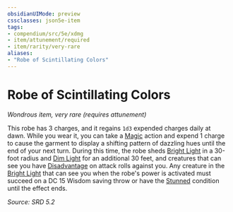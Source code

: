 ```yaml
---
obsidianUIMode: preview
cssclasses: json5e-item
tags:
- compendium/src/5e/xdmg
- item/attunement/required
- item/rarity/very-rare
aliases: 
- "Robe of Scintillating Colors"
---
```

# Robe of Scintillating Colors
*Wondrous item, very rare (requires attunement)*  


This robe has 3 charges, and it regains `1d3` expended charges daily at dawn. While you wear it, you can take a [Magic](rules/actions.md#Magic) action and expend 1 charge to cause the garment to display a shifting pattern of dazzling hues until the end of your next turn. During this time, the robe sheds [Bright Light](rules/variant-rules/bright-light-xphb.md) in a 30-foot radius and [Dim Light](rules/variant-rules/dim-light-xphb.md) for an additional 30 feet, and creatures that can see you have [Disadvantage](rules/variant-rules/disadvantage-xphb.md) on attack rolls against you. Any creature in the [Bright Light](rules/variant-rules/bright-light-xphb.md) that can see you when the robe's power is activated must succeed on a DC 15 Wisdom saving throw or have the [Stunned](rules/conditions.md#Stunned) condition until the effect ends.

*Source: SRD 5.2*
